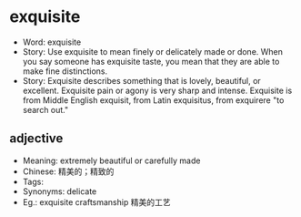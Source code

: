 # exquisite

- Word: exquisite
- Story: Use exquisite to mean finely or delicately made or done. When you say someone has exquisite taste, you mean that they are able to make fine distinctions.
- Story: Exquisite describes something that is lovely, beautiful, or excellent. Exquisite pain or agony is very sharp and intense. Exquisite is from Middle English exquisit, from Latin exquisitus, from exquirere "to search out."

## adjective

- Meaning: extremely beautiful or carefully made
- Chinese: 精美的；精致的
- Tags: 
- Synonyms: delicate
- Eg.: exquisite craftsmanship 精美的工艺


